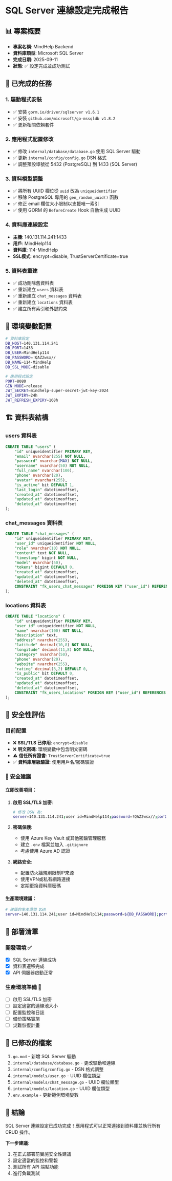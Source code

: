# SQL Server 連線設定完成報告

## 📊 專案概要
- **專案名稱**: MindHelp Backend
- **資料庫類型**: Microsoft SQL Server
- **完成日期**: 2025-09-11
- **狀態**: ✅ 設定完成並成功測試

## 🎯 已完成的任務

### 1. 驅動程式安裝
- ✅ 安裝 `gorm.io/driver/sqlserver v1.6.1`
- ✅ 安裝 `github.com/microsoft/go-mssqldb v1.8.2`
- ✅ 更新相關依賴套件

### 2. 應用程式配置修改
- ✅ 修改 `internal/database/database.go` 使用 SQL Server 驅動
- ✅ 更新 `internal/config/config.go` DSN 格式
- ✅ 調整預設埠號從 5432 (PostgreSQL) 到 1433 (SQL Server)

### 3. 資料模型調整
- ✅ 將所有 UUID 欄位從 `uuid` 改為 `uniqueidentifier`
- ✅ 移除 PostgreSQL 專用的 `gen_random_uuid()` 函數
- ✅ 修正 email 欄位大小限制以支援唯一索引
- ✅ 使用 GORM 的 `BeforeCreate` Hook 自動生成 UUID

### 4. 資料庫連線設定
- **主機**: 140.131.114.241:1433
- **用戶**: MindHelp114
- **資料庫**: 114-MindHelp
- **SSL模式**: encrypt=disable, TrustServerCertificate=true

### 5. 資料表重建
- ✅ 成功刪除舊資料表
- ✅ 重新建立 `users` 資料表
- ✅ 重新建立 `chat_messages` 資料表
- ✅ 重新建立 `locations` 資料表
- ✅ 建立所有索引和外鍵約束

## 🔧 環境變數配置

```bash
# 資料庫設定
DB_HOST=140.131.114.241
DB_PORT=1433
DB_USER=MindHelp114
DB_PASSWORD=!QAZ2wsx//
DB_NAME=114-MindHelp
DB_SSL_MODE=disable

# 應用程式設定
PORT=8080
GIN_MODE=release
JWT_SECRET=mindhelp-super-secret-jwt-key-2024
JWT_EXPIRY=24h
JWT_REFRESH_EXPIRY=168h
```

## 🏗️ 資料表結構

### users 資料表
```sql
CREATE TABLE "users" (
    "id" uniqueidentifier PRIMARY KEY,
    "email" nvarchar(255) NOT NULL,
    "password" nvarchar(MAX) NOT NULL,
    "username" nvarchar(50) NOT NULL,
    "full_name" nvarchar(100),
    "phone" nvarchar(20),
    "avatar" nvarchar(255),
    "is_active" bit DEFAULT 1,
    "last_login" datetimeoffset,
    "created_at" datetimeoffset,
    "updated_at" datetimeoffset,
    "deleted_at" datetimeoffset
);
```

### chat_messages 資料表
```sql
CREATE TABLE "chat_messages" (
    "id" uniqueidentifier PRIMARY KEY,
    "user_id" uniqueidentifier NOT NULL,
    "role" nvarchar(10) NOT NULL,
    "content" text NOT NULL,
    "timestamp" bigint NOT NULL,
    "model" nvarchar(50),
    "tokens" bigint DEFAULT 0,
    "created_at" datetimeoffset,
    "updated_at" datetimeoffset,
    "deleted_at" datetimeoffset,
    CONSTRAINT "fk_users_chat_messages" FOREIGN KEY ("user_id") REFERENCES "users"("id")
);
```

### locations 資料表
```sql
CREATE TABLE "locations" (
    "id" uniqueidentifier PRIMARY KEY,
    "user_id" uniqueidentifier NOT NULL,
    "name" nvarchar(100) NOT NULL,
    "description" text,
    "address" nvarchar(255),
    "latitude" decimal(10,8) NOT NULL,
    "longitude" decimal(11,8) NOT NULL,
    "category" nvarchar(50),
    "phone" nvarchar(20),
    "website" nvarchar(255),
    "rating" decimal(3,2) DEFAULT 0,
    "is_public" bit DEFAULT 0,
    "created_at" datetimeoffset,
    "updated_at" datetimeoffset,
    "deleted_at" datetimeoffset,
    CONSTRAINT "fk_users_locations" FOREIGN KEY ("user_id") REFERENCES "users"("id")
);
```

## 🔐 安全性評估

### 目前配置
- ❌ **SSL/TLS 已停用**: `encrypt=disable`
- ❌ **明文密碼**: 環境變數中包含明文密碼
- ⚠️  **信任所有證書**: `TrustServerCertificate=true`
- ✅ **資料庫層級驗證**: 使用用戶名/密碼驗證

### 🚨 安全建議

#### 立即改善項目：
1. **啟用 SSL/TLS 加密**:
   ```bash
   # 修改 DSN 為:
   server=140.131.114.241;user id=MindHelp114;password=!QAZ2wsx//;port=1433;database=114-MindHelp;encrypt=true;TrustServerCertificate=false
   ```

2. **密碼保護**:
   - 使用 Azure Key Vault 或其他密鑰管理服務
   - 建立 `.env` 檔案並加入 `.gitignore`
   - 考慮使用 Azure AD 認證

3. **網路安全**:
   - 配置防火牆規則限制IP來源
   - 使用VPN或私有網路連接
   - 定期更換資料庫密碼

#### 生產環境建議：
```bash
# 建議的生產環境 DSN
server=140.131.114.241;user id=MindHelp114;password=${DB_PASSWORD};port=1433;database=114-MindHelp;encrypt=true;TrustServerCertificate=false;Connection Timeout=30;
```

## 🚀 部署清單

### 開發環境 ✅
- [x] SQL Server 連線成功
- [x] 資料表遷移完成
- [x] API 伺服器啟動正常

### 生產環境準備 🔄
- [ ] 啟用 SSL/TLS 加密
- [ ] 設定適當的連線池大小
- [ ] 配置監控和日誌
- [ ] 備份策略實施
- [ ] 災難恢復計畫

## 📝 已修改的檔案

1. `go.mod` - 新增 SQL Server 驅動
2. `internal/database/database.go` - 更改驅動和連線
3. `internal/config/config.go` - DSN 格式調整
4. `internal/models/user.go` - UUID 欄位類型
5. `internal/models/chat_message.go` - UUID 欄位類型
6. `internal/models/location.go` - UUID 欄位類型
7. `env.example` - 更新範例環境變數

## 🎉 結論

SQL Server 連線設定已成功完成！應用程式可以正常連接到資料庫並執行所有 CRUD 操作。

**下一步建議**:
1. 在正式部署前實施安全性建議
2. 設定適當的監控和警報
3. 測試所有 API 端點功能
4. 進行負載測試
